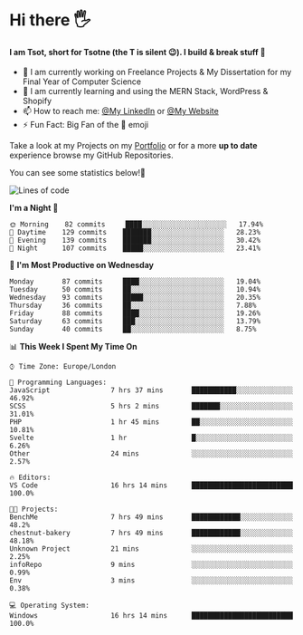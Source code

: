 # Hi there :raised_hand_with_fingers_splayed:
#### I am Tsot, short for Tsotne (the T is silent :wink:). I build & break stuff :space_invader:
- :telescope: I am currently working on Freelance Projects & My Dissertation for my Final Year of Computer Science
- :seedling: I am currently learning and using the MERN Stack, WordPress & Shopify
- :mailbox: How to reach me: [@My LinkedIn](https://www.linkedin.com/in/tsotne-gvadzabia/) or [@My Website](https://tsotnegvadzabia.me/contact)
- :zap: Fun Fact: Big Fan of the :space_invader: emoji

Take a look at my Projects on my [Portfolio](https://tsotnegvadzabia.me/) or for a more **up to date** experience browse my GitHub Repositories.

You can see some statistics below!:space_invader:
<!--START_SECTION:waka-->
![Lines of code](https://img.shields.io/badge/From%20Hello%20World%20I%27ve%20Written-3.5%20million%20lines%20of%20code-blue)

**I'm a Night 🦉** 

```text
🌞 Morning    82 commits     ████░░░░░░░░░░░░░░░░░░░░░   17.94% 
🌆 Daytime    129 commits    ███████░░░░░░░░░░░░░░░░░░   28.23% 
🌃 Evening    139 commits    ███████░░░░░░░░░░░░░░░░░░   30.42% 
🌙 Night      107 commits    █████░░░░░░░░░░░░░░░░░░░░   23.41%

```
📅 **I'm Most Productive on Wednesday** 

```text
Monday       87 commits     ████░░░░░░░░░░░░░░░░░░░░░   19.04% 
Tuesday      50 commits     ██░░░░░░░░░░░░░░░░░░░░░░░   10.94% 
Wednesday    93 commits     █████░░░░░░░░░░░░░░░░░░░░   20.35% 
Thursday     36 commits     ██░░░░░░░░░░░░░░░░░░░░░░░   7.88% 
Friday       88 commits     ████░░░░░░░░░░░░░░░░░░░░░   19.26% 
Saturday     63 commits     ███░░░░░░░░░░░░░░░░░░░░░░   13.79% 
Sunday       40 commits     ██░░░░░░░░░░░░░░░░░░░░░░░   8.75%

```


📊 **This Week I Spent My Time On** 

```text
⌚︎ Time Zone: Europe/London

💬 Programming Languages: 
JavaScript               7 hrs 37 mins       ███████████░░░░░░░░░░░░░░   46.92% 
SCSS                     5 hrs 2 mins        ███████░░░░░░░░░░░░░░░░░░   31.01% 
PHP                      1 hr 45 mins        ██░░░░░░░░░░░░░░░░░░░░░░░   10.81% 
Svelte                   1 hr                █░░░░░░░░░░░░░░░░░░░░░░░░   6.26% 
Other                    24 mins             ░░░░░░░░░░░░░░░░░░░░░░░░░   2.57%

🔥 Editors: 
VS Code                  16 hrs 14 mins      █████████████████████████   100.0%

🐱‍💻 Projects: 
BenchMe                  7 hrs 49 mins       ████████████░░░░░░░░░░░░░   48.2% 
chestnut-bakery          7 hrs 49 mins       ████████████░░░░░░░░░░░░░   48.18% 
Unknown Project          21 mins             ░░░░░░░░░░░░░░░░░░░░░░░░░   2.25% 
infoRepo                 9 mins              ░░░░░░░░░░░░░░░░░░░░░░░░░   0.99% 
Env                      3 mins              ░░░░░░░░░░░░░░░░░░░░░░░░░   0.38%

💻 Operating System: 
Windows                  16 hrs 14 mins      █████████████████████████   100.0%

```


<!--END_SECTION:waka-->
